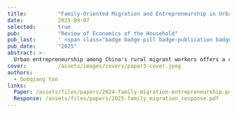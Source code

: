 ```yaml
---
title:          "Family-Oriented Migration and Entrepreneurship in Urban China: Evidence from the China Migrants Dynamic Survey"
date:           2025-09-07
selected:       true
pub:            "Review of Economics of the Household"
pub_last:       ' <span class="badge badge-pill badge-publication badge-success">Published</span> <span class="badge badge-pill badge-publication badge-primary">JCR Q2</span> <span class="badge badge-pill badge-publication badge-info">ABS2</span>'
pub_date:       "2025"
abstract: >-
  Urban entrepreneurship among China's rural migrant workers offers a crucial pathway toward increased household income and balanced urban-rural development. Using data from the 2017 wave of China Migrants Dynamic Survey, this paper introduces an index quantifying family-oriented migration and investigates its relationship with entrepreneurship. The results show that family-oriented migration significantly increases the likelihood of entrepreneurship among migrant workers. This result remains robust across a series of robustness checks, including propensity score matching, placebo tests, and models with stringent fixed effects. Mechanism analyses suggest that family-oriented migration fosters entrepreneurship primarily by enhancing income motivation and social integration. However, peer effects negatively moderate the positive impact of family migration on entrepreneurship, while also weakening the positive influence of social integration and income motivation on entrepreneurial outcomes. Heterogeneity analysis indicates that this promotive effect is more pronounced among women, low-skilled migrants, and those engaged in low-tech industries, necessity-driven entrepreneurship. Regionally, the effect is strongest in central China relative to eastern and western counterparts. In terms of household structure, the effect is most pronounced in "Couple Only" households, followed by "Nuclear Family" households, and weakest in "Joint Family" households. These findings underscore the multifaceted role of families in promoting entrepreneurial decisions via risk control, resource pooling, and identity reconstruction, highlighting the need for supportive urban policies toward family migration and migrant entrepreneurship.
cover:          /assets/images/covers/paper3-cover.jpeg
authors:
  - Guoqiang Yan
links:
  Paper: /assets/files/papers/2024-family-migration-entrepreneurship.pdf
  Response: /assets/files/papers/2025-family_migration_response.pdf
---
```

